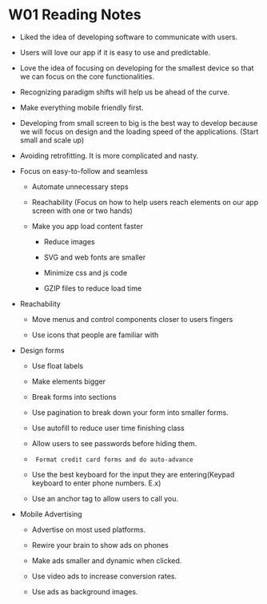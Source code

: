 # W01 Reading Notes

- Liked the idea of developing software to communicate with users.
- Users will love our app if it is easy to use and predictable.
- Love the idea of focusing on developing for the smallest device so that we can focus on the core functionalities.
- Recognizing paradigm shifts will help us be ahead of the curve.
- Make everything mobile friendly first.
- Developing from small screen to big is the best way to develop because we will focus on design and the loading speed of the applications. (Start small and scale up)
- Avoiding retrofitting. It is more complicated and nasty.
- Focus on easy-to-follow and seamless

  - Automate unnecessary steps

  - Reachability (Focus on how to help users reach elements on our app screen with one or two hands)

  - Make you app load content faster

    - Reduce images

    - SVG and web fonts are smaller

    - Minimize css and js code

    - GZIP files to reduce load time

- Reachability

  - Move menus and control components closer to users fingers

  - Use icons that people are familiar with

- Design forms

  - Use float labels

  - Make elements bigger

  - Break forms into sections

  - Use pagination to break down your form into smaller forms.

  - Use autofill to reduce user time finishing class

  - Allow users to see passwords before hiding them.

  -      Format credit card forms and do auto-advance

  - Use the best keyboard for the input they are entering(Keypad keyboard to enter phone numbers. E.x)

  - Use an anchor tag to allow users to call you.

- Mobile Advertising

  - Advertise on most used platforms.

  - Rewire your brain to show ads on phones

  - Make ads smaller and dynamic when clicked.

  - Use video ads to increase conversion rates.

  - Use ads as background images.
